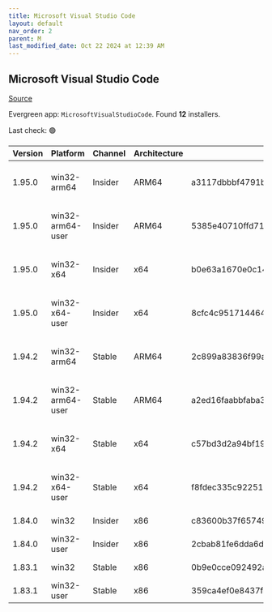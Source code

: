 ```yaml
---
title: Microsoft Visual Studio Code
layout: default
nav_order: 2
parent: M
last_modified_date: Oct 22 2024 at 12:39 AM
---
```


## Microsoft Visual Studio Code

[Source](https://code.visualstudio.com)

Evergreen app: `MicrosoftVisualStudioCode`. Found **12** installers.

Last check: 🟢

| Version | Platform         | Channel | Architecture | Sha256                                                           | URI                                                                                                                                                                                                                                                                                                            |
| ------- | ---------------- | ------- | ------------ | ---------------------------------------------------------------- | -------------------------------------------------------------------------------------------------------------------------------------------------------------------------------------------------------------------------------------------------------------------------------------------------------------- |
| 1.95.0  | win32-arm64      | Insider | ARM64        | a3117dbbbf4791b492112fd293ffa2cbe2b429d05d13ce0bd312937edf909f29 | [https://vscode.download.prss.microsoft.com/dbazure/download/insider/7cdb7ee9df511ac3b6586be865219f49ed858d8b/VSCodeSetup-arm64-1.95.0-insider.exe](https://vscode.download.prss.microsoft.com/dbazure/download/insider/7cdb7ee9df511ac3b6586be865219f49ed858d8b/VSCodeSetup-arm64-1.95.0-insider.exe)         |
| 1.95.0  | win32-arm64-user | Insider | ARM64        | 5385e40710ffd718681cd88a91f574908bb49782707c73c22b47b659d05e11e2 | [https://vscode.download.prss.microsoft.com/dbazure/download/insider/7cdb7ee9df511ac3b6586be865219f49ed858d8b/VSCodeUserSetup-arm64-1.95.0-insider.exe](https://vscode.download.prss.microsoft.com/dbazure/download/insider/7cdb7ee9df511ac3b6586be865219f49ed858d8b/VSCodeUserSetup-arm64-1.95.0-insider.exe) |
| 1.95.0  | win32-x64        | Insider | x64          | b0e63a1670e0c14394a4903912d7772d5a529ddf97b99b36d3fcc4d0ece9adab | [https://vscode.download.prss.microsoft.com/dbazure/download/insider/7cdb7ee9df511ac3b6586be865219f49ed858d8b/VSCodeSetup-x64-1.95.0-insider.exe](https://vscode.download.prss.microsoft.com/dbazure/download/insider/7cdb7ee9df511ac3b6586be865219f49ed858d8b/VSCodeSetup-x64-1.95.0-insider.exe)             |
| 1.95.0  | win32-x64-user   | Insider | x64          | 8cfc4c95171446417671787d95be3cb2b1af5ff8e99a7992ab4179797235d1c3 | [https://vscode.download.prss.microsoft.com/dbazure/download/insider/7cdb7ee9df511ac3b6586be865219f49ed858d8b/VSCodeUserSetup-x64-1.95.0-insider.exe](https://vscode.download.prss.microsoft.com/dbazure/download/insider/7cdb7ee9df511ac3b6586be865219f49ed858d8b/VSCodeUserSetup-x64-1.95.0-insider.exe)     |
| 1.94.2  | win32-arm64      | Stable  | ARM64        | 2c899a83836f99afd7d44044567b5a5a902d348cbb0c45660a33880f644a1d57 | [https://vscode.download.prss.microsoft.com/dbazure/download/stable/384ff7382de624fb94dbaf6da11977bba1ecd427/VSCodeSetup-arm64-1.94.2.exe](https://vscode.download.prss.microsoft.com/dbazure/download/stable/384ff7382de624fb94dbaf6da11977bba1ecd427/VSCodeSetup-arm64-1.94.2.exe)                           |
| 1.94.2  | win32-arm64-user | Stable  | ARM64        | a2ed16faabbfaba3f3c4bd0faf2600aa7a7e96f1d0734fcb838902a7fc97eb4c | [https://vscode.download.prss.microsoft.com/dbazure/download/stable/384ff7382de624fb94dbaf6da11977bba1ecd427/VSCodeUserSetup-arm64-1.94.2.exe](https://vscode.download.prss.microsoft.com/dbazure/download/stable/384ff7382de624fb94dbaf6da11977bba1ecd427/VSCodeUserSetup-arm64-1.94.2.exe)                   |
| 1.94.2  | win32-x64        | Stable  | x64          | c57bd3d2a94bf19b71112636b18a74e50be08348e7b164b34f9b05ec4c2f7622 | [https://vscode.download.prss.microsoft.com/dbazure/download/stable/384ff7382de624fb94dbaf6da11977bba1ecd427/VSCodeSetup-x64-1.94.2.exe](https://vscode.download.prss.microsoft.com/dbazure/download/stable/384ff7382de624fb94dbaf6da11977bba1ecd427/VSCodeSetup-x64-1.94.2.exe)                               |
| 1.94.2  | win32-x64-user   | Stable  | x64          | f8fdec335c92251d76315bbda3d29d93cd34fff93b6125d5a3bc7781ebee41f2 | [https://vscode.download.prss.microsoft.com/dbazure/download/stable/384ff7382de624fb94dbaf6da11977bba1ecd427/VSCodeUserSetup-x64-1.94.2.exe](https://vscode.download.prss.microsoft.com/dbazure/download/stable/384ff7382de624fb94dbaf6da11977bba1ecd427/VSCodeUserSetup-x64-1.94.2.exe)                       |
| 1.84.0  | win32            | Insider | x86          | c83600b37f65749ea9e16496847bbfd967dece2472cee7d8011ae719e2633c18 | [https://az764295.vo.msecnd.net/insider/0c36b92c82064882a228487040187cfc13669c0f/VSCodeSetup-ia32-1.84.0-insider.exe](https://az764295.vo.msecnd.net/insider/0c36b92c82064882a228487040187cfc13669c0f/VSCodeSetup-ia32-1.84.0-insider.exe)                                                                     |
| 1.84.0  | win32-user       | Insider | x86          | 2cbab81fe6dda6dfb07751707107db95ba7afa0a6ada65a1df78a04eef0aadf5 | [https://az764295.vo.msecnd.net/insider/0c36b92c82064882a228487040187cfc13669c0f/VSCodeUserSetup-ia32-1.84.0-insider.exe](https://az764295.vo.msecnd.net/insider/0c36b92c82064882a228487040187cfc13669c0f/VSCodeUserSetup-ia32-1.84.0-insider.exe)                                                             |
| 1.83.1  | win32            | Stable  | x86          | 0b9e0cce092492a88cdaf12048e3630290944b051f3194c5ca3d6b7012f05e7f | [https://az764295.vo.msecnd.net/stable/a6606b6ca720bca780c2d3c9d4cc3966ff2eca12/VSCodeSetup-ia32-1.83.1.exe](https://az764295.vo.msecnd.net/stable/a6606b6ca720bca780c2d3c9d4cc3966ff2eca12/VSCodeSetup-ia32-1.83.1.exe)                                                                                       |
| 1.83.1  | win32-user       | Stable  | x86          | 359ca4ef0e8437f7e5183a97a9d79834463a3df88bb10c82c48cc2bd53b8a7e5 | [https://az764295.vo.msecnd.net/stable/a6606b6ca720bca780c2d3c9d4cc3966ff2eca12/VSCodeUserSetup-ia32-1.83.1.exe](https://az764295.vo.msecnd.net/stable/a6606b6ca720bca780c2d3c9d4cc3966ff2eca12/VSCodeUserSetup-ia32-1.83.1.exe)                                                                               |
